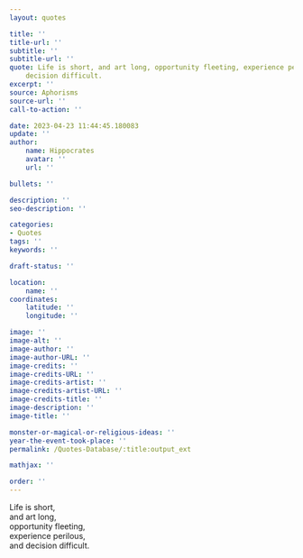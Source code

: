 ```yaml
---
layout: quotes

title: ''
title-url: ''
subtitle: ''
subtitle-url: ''
quote: Life is short, and art long, opportunity fleeting, experience perilous, and
    decision difficult.
excerpt: ''
source: Aphorisms
source-url: ''
call-to-action: ''

date: 2023-04-23 11:44:45.180083
update: ''
author:
    name: Hippocrates
    avatar: ''
    url: ''

bullets: ''

description: ''
seo-description: ''

categories:
- Quotes
tags: ''
keywords: ''

draft-status: ''

location:
    name: ''
coordinates:
    latitude: ''
    longitude: ''

image: ''
image-alt: ''
image-author: ''
image-author-URL: ''
image-credits: ''
image-credits-URL: ''
image-credits-artist: ''
image-credits-artist-URL: ''
image-credits-title: ''
image-description: ''
image-title: ''

monster-or-magical-or-religious-ideas: ''
year-the-event-took-place: ''
permalink: /Quotes-Database/:title:output_ext

mathjax: ''

order: ''
---
```

Life is short,\
and art long,\
opportunity fleeting,\
experience perilous,\
and decision difficult.
